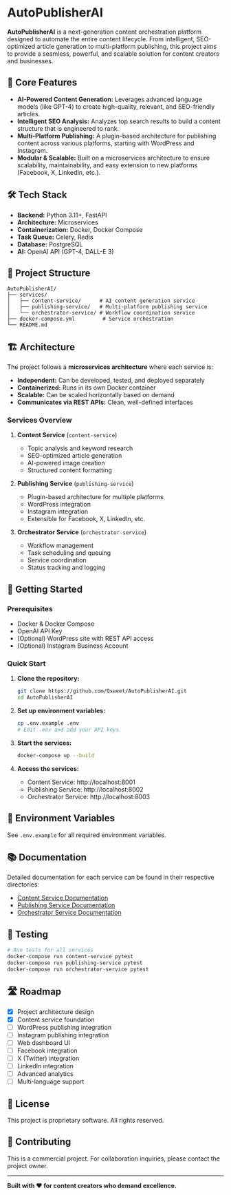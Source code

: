 # AutoPublisherAI

**AutoPublisherAI** is a next-generation content orchestration platform designed to automate the entire content lifecycle. From intelligent, SEO-optimized article generation to multi-platform publishing, this project aims to provide a seamless, powerful, and scalable solution for content creators and businesses.

## 🚀 Core Features

- **AI-Powered Content Generation:** Leverages advanced language models (like GPT-4) to create high-quality, relevant, and SEO-friendly articles.
- **Intelligent SEO Analysis:** Analyzes top search results to build a content structure that is engineered to rank.
- **Multi-Platform Publishing:** A plugin-based architecture for publishing content across various platforms, starting with WordPress and Instagram.
- **Modular & Scalable:** Built on a microservices architecture to ensure scalability, maintainability, and easy extension to new platforms (Facebook, X, LinkedIn, etc.).

## 🛠️ Tech Stack

- **Backend:** Python 3.11+, FastAPI
- **Architecture:** Microservices
- **Containerization:** Docker, Docker Compose
- **Task Queue:** Celery, Redis
- **Database:** PostgreSQL
- **AI:** OpenAI API (GPT-4, DALL-E 3)

## 📁 Project Structure

```
AutoPublisherAI/
├── services/
│   ├── content-service/      # AI content generation service
│   ├── publishing-service/   # Multi-platform publishing service
│   └── orchestrator-service/ # Workflow coordination service
├── docker-compose.yml         # Service orchestration
└── README.md
```

## 🏗️ Architecture

The project follows a **microservices architecture** where each service is:
- **Independent:** Can be developed, tested, and deployed separately
- **Containerized:** Runs in its own Docker container
- **Scalable:** Can be scaled horizontally based on demand
- **Communicates via REST APIs:** Clean, well-defined interfaces

### Services Overview

1. **Content Service** (`content-service`)
   - Topic analysis and keyword research
   - SEO-optimized article generation
   - AI-powered image creation
   - Structured content formatting

2. **Publishing Service** (`publishing-service`)
   - Plugin-based architecture for multiple platforms
   - WordPress integration
   - Instagram integration
   - Extensible for Facebook, X, LinkedIn, etc.

3. **Orchestrator Service** (`orchestrator-service`)
   - Workflow management
   - Task scheduling and queuing
   - Service coordination
   - Status tracking and logging

## 🚦 Getting Started

### Prerequisites

- Docker & Docker Compose
- OpenAI API Key
- (Optional) WordPress site with REST API access
- (Optional) Instagram Business Account

### Quick Start

1. **Clone the repository:**
   ```bash
   git clone https://github.com/Qsweet/AutoPublisherAI.git
   cd AutoPublisherAI
   ```

2. **Set up environment variables:**
   ```bash
   cp .env.example .env
   # Edit .env and add your API keys
   ```

3. **Start the services:**
   ```bash
   docker-compose up --build
   ```

4. **Access the services:**
   - Content Service: http://localhost:8001
   - Publishing Service: http://localhost:8002
   - Orchestrator Service: http://localhost:8003

## 🔐 Environment Variables

See `.env.example` for all required environment variables.

## 📚 Documentation

Detailed documentation for each service can be found in their respective directories:
- [Content Service Documentation](./services/content-service/README.md)
- [Publishing Service Documentation](./services/publishing-service/README.md)
- [Orchestrator Service Documentation](./services/orchestrator-service/README.md)

## 🧪 Testing

```bash
# Run tests for all services
docker-compose run content-service pytest
docker-compose run publishing-service pytest
docker-compose run orchestrator-service pytest
```

## 🛣️ Roadmap

- [x] Project architecture design
- [x] Content service foundation
- [ ] WordPress publishing integration
- [ ] Instagram publishing integration
- [ ] Web dashboard UI
- [ ] Facebook integration
- [ ] X (Twitter) integration
- [ ] LinkedIn integration
- [ ] Advanced analytics
- [ ] Multi-language support

## 📄 License

This project is proprietary software. All rights reserved.

## 🤝 Contributing

This is a commercial project. For collaboration inquiries, please contact the project owner.

---

**Built with ❤️ for content creators who demand excellence.**


